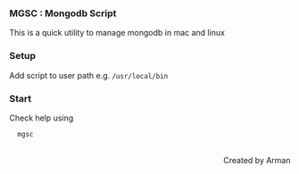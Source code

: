 ### MGSC : Mongodb Script

This is a quick utility to manage mongodb in mac and linux



### Setup
Add script to user path e.g. `/usr/local/bin`


### Start
Check help using
```
  mgsc
```


</br>
<div style="text-align:right">
Created by Arman</div>
